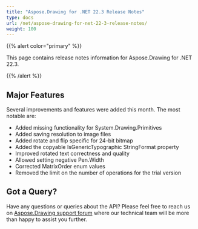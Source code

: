 ```yaml
---
title: "Aspose.Drawing for .NET 22.3 Release Notes"
type: docs
url: /net/aspose-drawing-for-net-22-3-release-notes/
weight: 100
---
```


{{% alert color="primary" %}} 

This page contains release notes information for Aspose.Drawing for .NET 22.3.

{{% /alert %}} 
## **Major Features**
Several improvements and features were added this month. The most notable are:

- Added missing functionality for System.Drawing.Primitives
- Added saving resolution to image files
- Added rotate and flip specific for 24-bit bitmap
- Added the copyable IsGenericTypographic StringFormat property
- Improved rotated text correctness and quality
- Allowed setting negative Pen.Width
- Corrected MatrixOrder enum values
- Removed the limit on the number of operations for the trial version
## **Got a Query?**
Have any questions or queries about the API? Please feel free to reach us on [Aspose.Drawing support forum](https://forum.aspose.com/c/drawing) where our technical team will be more than happy to assist you further.
